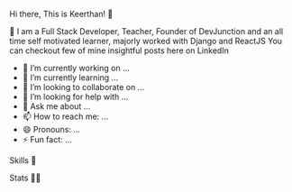 Hi there, This is Keerthan! 👋



🔭 I am a Full Stack Developer, Teacher, Founder of DevJunction and an all time self motivated learner, majorly worked with Django and ReactJS You can checkout few of mine insightful posts here on LinkedIn

- 🔭 I’m currently working on ...
- 🌱 I’m currently learning ...
- 👯 I’m looking to collaborate on ...
- 🤔 I’m looking for help with ...
- 💬 Ask me about ...
- 📫 How to reach me: ...
- 😄 Pronouns: ...
- ⚡ Fun fact: ...




Skills 🤖
                   

Stats 👨‍💻
 
